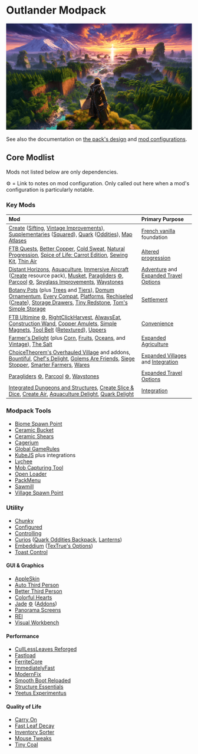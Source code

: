 # Outlander Modpack

![ChatGPT / DallE 3 image as temporary placeholder to establish mood](packmenu/resources/assets/packmenu/textures/gui/background.png)

See also the documentation on [the pack's design](design.md) and
[mod configurations](config.md).

## Core Modlist

Mods not listed below are only dependencies.

⚙️ = Link to notes on mod configuration. Only called out here when a mod's
configuration is particularly notable.

### Key Mods

<!-- deno-fmt-ignore -->

| Mod | Primary Purpose |
| :-- | :----------- |
| [Create](https://curseforge.com/minecraft/mc-mods/create) ([Sifting](https://www.curseforge.com/minecraft/mc-mods/create-sifting), [Vintage Improvements](https://www.curseforge.com/minecraft/mc-mods/create-vintage-improvements)), [Supplementaries](https://curseforge.com/minecraft/mc-mods/supplementaries) ([Squared](https://curseforge.com/minecraft/mc-mods/supplementaries-squared)), [Quark](https://curseforge.com/minecraft/mc-mods/quark) ([Oddities](https://www.curseforge.com/minecraft/mc-mods/quark-oddities)), [Map Atlases](https://curseforge.com/minecraft/mc-mods/map-atlases-forge) | [French vanilla](design.md#1-french-vanilla) foundation |
| [FTB Quests](https://curseforge.com/minecraft/mc-mods/ftb-quests-forge), [Better Copper](https://www.curseforge.com/minecraft/mc-mods/better-copper-armor-and-tools), [Cold Sweat](https://www.curseforge.com/minecraft/mc-mods/cold-sweat), [Natural Progression](https://www.curseforge.com/minecraft/mc-mods/natural-progressions), [Spice of Life: Carrot Edition](https://curseforge.com/minecraft/mc-mods/spice-of-life-carrot-edition), [Sewing Kit](https://www.curseforge.com/minecraft/mc-mods/sewing-kit), [Thin Air](https://www.curseforge.com/minecraft/mc-mods/new-thin-air) | [Altered progression](design.md#2-altered-progression) |
| [Distant Horizons](https://www.curseforge.com/minecraft/mc-mods/distant-horizons), [Aquaculture](https://curseforge.com/minecraft/mc-mods/aquaculture), [Immersive Aircraft](https://www.curseforge.com/minecraft/mc-mods/immersive-aircraft) ([Create](https://www.curseforge.com/minecraft/texture-packs/create-immersive-aircrafts-resource-pack) resource pack), [Musket](https://www.curseforge.com/minecraft/mc-mods/ewewukeks-musket-mod), [Paragliders](https://curseforge.com/minecraft/mc-mods/paragliders) [⚙️](config.md#paragliders), [Parcool](https://curseforge.com/minecraft/mc-mods/parcool) [⚙️](config.md#parcool), [Spyglass Improvements](https://curseforge.com/minecraft/mc-mods/spyglass-improvements), [Waystones](https://curseforge.com/minecraft/mc-mods/waystones) | [Adventure](design.md#3-adventure) and [Expanded Travel Options](design.md#expanded-travel-options) |
| [Botany Pots](https://www.curseforge.com/minecraft/mc-mods/botany-pots) (plus [Trees](https://www.curseforge.com/minecraft/mc-mods/botany-trees) and [Tiers](https://www.curseforge.com/minecraft/mc-mods/botany-pots-tiers)), [Domum Ornamentum](https://www.curseforge.com/minecraft/mc-mods/domum-ornamentum), [Every Compat](https://www.curseforge.com/minecraft/mc-mods/every-compat), [Platforms](https://www.curseforge.com/minecraft/mc-mods/platforms), [Rechiseled](https://www.curseforge.com/minecraft/mc-mods/rechiseled) ([Create](https://www.curseforge.com/minecraft/mc-mods/rechiseled-create)), [Storage Drawers](https://curseforge.com/minecraft/mc-mods/storage-drawers), [Tiny Redstone](https://www.curseforge.com/minecraft/mc-mods/tiny-redstone), [Tom's Simple Storage](https://www.curseforge.com/minecraft/mc-mods/toms-storage) | [Settlement](design.md#4-settlement) |
| [FTB Ultimine](https://curseforge.com/minecraft/mc-mods/ftb-ultimine-forge) [⚙️](config.md#ftb-ultimine), [RightClickHarvest](https://www.curseforge.com/minecraft/mc-mods/rightclickharvest), [AlwaysEat](https://www.curseforge.com/minecraft/mc-mods/alwayseat), [Construction Wand](https://www.curseforge.com/minecraft/mc-mods/construction-wand), [Copper Amulets](https://www.curseforge.com/minecraft/mc-mods/copper-amulets), [Simple Magnets](https://www.curseforge.com/minecraft/mc-mods/simple-magnets), [Tool Belt](https://www.curseforge.com/minecraft/mc-mods/tool-belt) ([Retextured](https://www.curseforge.com/minecraft/texture-packs/tool-belt-retextured)), [Uppers](https://www.curseforge.com/minecraft/mc-mods/uppers)  | [Convenience](design.md#6-convenience) |
| [Farmer's Delight](https://curseforge.com/minecraft/mc-mods/farmers-delight) (plus [Corn](https://www.curseforge.com/minecraft/mc-mods/corn-delight), [Fruits](https://www.curseforge.com/minecraft/mc-mods/fruits-delight), [Oceans](https://www.curseforge.com/minecraft/mc-mods/oceans-delight), and [Vintage](https://www.curseforge.com/minecraft/mc-mods/vintage-delight)), [The Salt](https://curseforge.com/minecraft/mc-mods/salt) | [Expanded Agriculture](design.md#expanded-agriculture) |
| [ChoiceTheorem's Overhauled Village](https://www.curseforge.com/minecraft/mc-mods/choicetheorems-overhauled-village) and addons, [Bountiful](https://www.curseforge.com/minecraft/mc-mods/bountiful), [Chef's Delight](https://www.curseforge.com/minecraft/mc-mods/chefs-delight-forge), [Golems Are Friends](https://www.curseforge.com/minecraft/mc-mods/golemsarefriends), [Siege Stopper](https://www.curseforge.com/minecraft/mc-mods/siege-stopper), [Smarter Farmers](https://legacy.curseforge.com/minecraft/mc-mods/smarter-farmers-farmers-replant), [Wares](https://www.curseforge.com/minecraft/mc-mods/wares) | [Expanded Villages](design.md#expanded-villages) and [Integration](design.md#5-integration) |
| [Paragliders](https://curseforge.com/minecraft/mc-mods/paragliders) [⚙️](config.md#paragliders), [Parcool](https://curseforge.com/minecraft/mc-mods/parcool) [⚙️](config.md#parcool), [Waystones](https://curseforge.com/minecraft/mc-mods/waystones) | [Expanded Travel Options](design.md#expanded-travel-options) |
| [Integrated Dungeons and Structures](https://curseforge.com/minecraft/mc-mods/idas), [Create Slice & Dice](https://www.curseforge.com/minecraft/mc-mods/slice-and-dice), [Create Air](https://www.curseforge.com/minecraft/mc-mods/new-thin-air), [Aquaculture Delight](https://www.curseforge.com/minecraft/mc-mods/aquaculture-delight), [Quark Delight](https://www.curseforge.com/minecraft/mc-mods/quark-delight) | [Integration](design.md#5-integration) |

### Modpack Tools

- [Biome Spawn Point](https://www.curseforge.com/minecraft/mc-mods/biome-spawn-point)
- [Ceramic Bucket](https://www.curseforge.com/minecraft/mc-mods/ceramic-bucket)
- [Ceramic Shears](https://www.curseforge.com/minecraft/mc-mods/ceramic-shears)
- [Cagerium](https://curseforge.com/minecraft/mc-mods/cagerium)
- [Global GameRules](https://www.curseforge.com/minecraft/mc-mods/global-gamerules)
- [KubeJS](https://curseforge.com/minecraft/mc-mods/jubejs) plus integrations
- [Lychee](https://curseforge.com/minecraft/mc-mods/lychee)
- [Mob Capturing Tool](https://curseforge.com/minecraft/mc-mods/mob-capturing-tool)
- [Open Loader](https://curseforge.com/minecraft/mc-mods/open-loader)
- [PackMenu](https://curseforge.com/minecraft/mc-mods/packmenu)
- [Sawmill](https://curseforge.com/minecraft/mc-mods/sawmill)
- [Village Spawn Point](https://www.curseforge.com/minecraft/mc-mods/village-spawn-point)

### Utility

- [Chunky](https://curseforge.com/minecraft/mc-mods/chunky-pregenerator-forge)
- [Configured](https://curseforge.com/minecraft/mc-mods/configured)
- [Controlling](https://curseforge.com/minecraft/mc-mods/controlling)
- [Curios](https://curseforge.com/minecraft/mc-mods/curios)
  ([Quark Oddities Backpack](https://curseforge.com/minecraft/mc-mods/curios-quark-oddities-backpack),
  [Lanterns](https://curseforge.com/minecraft/mc-mods/curious-lanterns))
- [Embeddium](https://curseforge.com/minecraft/mc-mods/embeddium)
  ([TexTrue's Options](https://curseforge.com/minecraft/mc-mods/textrues-embeddium-options))
- [Toast Control](https://curseforge.com/minecraft/mc-mods/toast-control)

#### GUI & Graphics

- [AppleSkin](https://curseforge.com/minecraft/mc-mods/apple-skin)
- [Auto Third Person](https://curseforge.com/minecraft/mc-mods/auto-third-person)
- [Better Third Person](https://curseforge.com/minecraft/mc-mods/better-third-person)
- [Colorful Hearts](https://curseforge.com/minecraft/mc-mods/colorful-hearts)
- [Jade](https://www.curseforge.com/minecraft/mc-mods/jade) [⚙️](config.md#jade)
  ([Addons](https://www.curseforge.com/minecraft/mc-mods/jade-addons))
- [Panorama Screens](https://www.curseforge.com/minecraft/mc-mods/panorama-screens)
- [REI](https://curseforge.com/minecraft/mc-mods/roughly-enough-items)
- [Visual Workbench](https://curseforge.com/minecraft/mc-mods/visual-workbench)

#### Performance

- [CullLessLeaves Reforged](https://www.curseforge.com/minecraft/mc-mods/culllessleaves-reforged)
- [Fastload](https://curseforge.com/minecraft/mc-mods/fastload)
- [FerriteCore](https://www.curseforge.com/minecraft/mc-mods/ferritecore)
- [ImmediatelyFast](https://curseforge.com/minecraft/mc-mods/immediatelyfast)
- [ModernFix](https://www.curseforge.com/minecraft/mc-mods/modernfix)
- [Smooth Boot Reloaded](https://curseforge.com/minecraft/mc-mods/smooth-boot-reloaded)
- [Structure Essentials](https://curseforge.com/minecraft/mc-mods/structure-essentials-forge-fabric)
- [Yeetus Experimentus](https://www.curseforge.com/minecraft/mc-mods/yeetusexperimentus)

#### Quality of Life

- [Carry On](https://curseforge.com/minecraft/mc-mods/carry-on)
- [Fast Leaf Decay](https://curseforge.com/minecraft/mc-mods/fast-leaf-decay)
- [Inventory Sorter](https://curseforge.com/minecraft/mc-mods/inventory-sorter)
- [Mouse Tweaks](https://curseforge.com/minecraft/mc-mods/mouse-tweaks)
- [Tiny Coal](https://curseforge.com/minecraft/mc-mods/tiny-coal)
